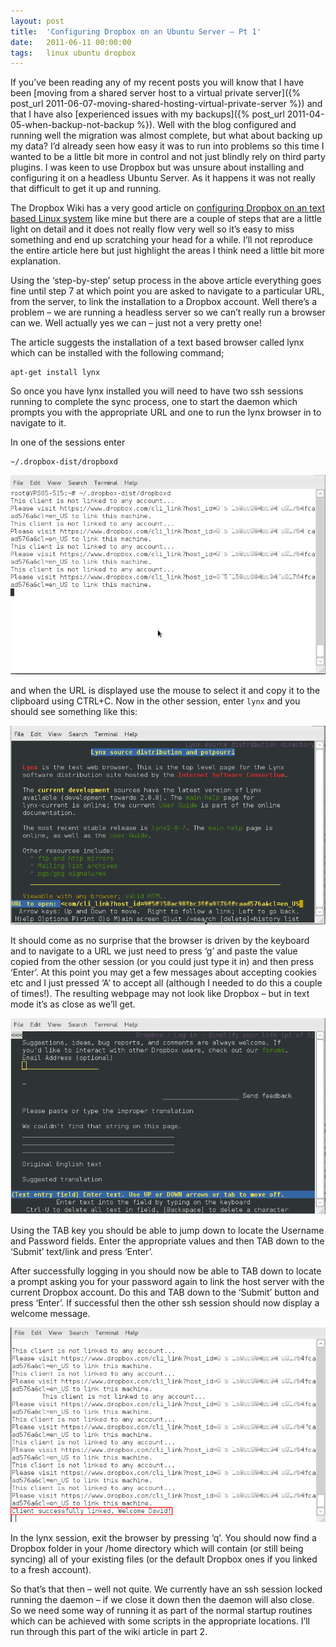 ```yaml
---
layout: post
title:  'Configuring Dropbox on an Ubuntu Server – Pt 1'
date:   2011-06-11 00:00:00
tags:   linux ubuntu dropbox
---
```

If you’ve been reading any of my recent posts you will know that I have been [moving from a shared server host to a virtual private server]({% post_url 2011-06-07-moving-shared-hosting-virtual-private-server %}) and that I have also [experienced issues with my backups]({% post_url 2011-04-05-when-backup-not-backup %}). Well with the blog configured and running well the migration was almost complete, but what about backing up my data? I’d already seen how easy it was to run into problems so this time I wanted to be a little bit more in control and not just blindly rely on third party plugins. I was keen to use Dropbox but was unsure about installing and configuring it on a headless Ubuntu Server. As it happens it was not really that difficult to get it up and running.
<!--more-->
The Dropbox Wiki has a very good article on <a href='http://wiki.dropbox.com/TipsAndTricks/TextBasedLinuxInstall' target='_blank'>configuring Dropbox on an text based Linux system</a> like mine but there are a couple of steps that are a little light on detail and it does not really flow very well so it’s easy to miss something and end up scratching your head for a while. I’ll not reproduce the entire article here but just highlight the areas I think need a little bit more explanation.

Using the ‘step-by-step’ setup process in the above article everything goes fine until step 7 at which point you are asked to navigate to a particular URL, from the server, to link the installation to a Dropbox account. Well there’s a problem – we are running a headless server so we can’t really run a browser can we. Well actually yes we can – just not a very pretty one!

The article suggests the installation of a text based browser called lynx which can be installed with the following command;

```
apt-get install lynx
```

So once you have lynx installed you will need to have two ssh sessions running to complete the sync process, one to start the daemon which prompts you with the appropriate URL and one to run the lynx browser in to navigate to it.

In one of the sessions enter

```
~/.dropbox-dist/dropboxd
```

![getting dropbox sync url](/assets/images/getting_sync_url.png)

and when the URL is displayed use the mouse to select it and copy it to the clipboard using CTRL+C. Now in the other session, enter `lynx` and you should see something like this:

![navigating to sync url in the lynx browser](/assets/images/navigating_to_sync_address.png)

It should come as no surprise that the browser is driven by the keyboard and to navigate to a URL we just need to press ‘g’ and paste the value copied from the other session (or you could just type it in) and then press ‘Enter’. At this point you may get a few messages about accepting cookies etc and I just pressed ‘A’ to accept all (although I needed to do this a couple of times!). The resulting webpage may not look like Dropbox – but in text mode it’s as close as we’ll get.

![logging into dropbox with lynx browser](/assets/images/logging_into_dropbox.png)

Using the TAB key you should be able to jump down to locate the Username and Password fields. Enter the appropriate values and then TAB down to the ‘Submit’ text/link and press ‘Enter’.

After successfully logging in you should now be able to TAB down to locate a prompt asking you for your password again to link the host server with the current Dropbox account. Do this and TAB down to the ‘Submit’ button and press ‘Enter’. If successful then the other ssh session should now display a welcome message.

![linking to dropbox complete](/assets/images/sync_complete.png)

In the lynx session, exit the browser by pressing ‘q’. You should now find a Dropbox folder in your /home directory which will contain (or still being syncing) all of your existing files (or the default Dropbox ones if you linked to a fresh account).

So that’s that then – well not quite. We currently have an ssh session locked running the daemon – if we close it down then the daemon will also close. So we need some way of running it as part of the normal startup routines which can be achieved with some scripts in the appropriate locations. I’ll run through this part of the wiki article in part 2.